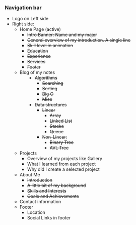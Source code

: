 <h3>Navigation bar</h3>
<ul>
    <li>Logo on Left side</li>
    <li>Right side:
        <ul>
            <li>Home Page (active)
                <ul>
                    <li><strike>Intro Banner: Name and my major</strike></li>
                    <li><strike>General overview of my introduction. A single line</strike></li>
                    <li><strike>Skill level in animation</strike></li>
                    <li><strike>Education</strike></li>
                    <li><strike>Experience</strike></li>
                    <li><strike>Services</strike></li>
                    <li><strike>Footer</strike></li>
                </ul>
            </li>
            <li>Blog of my notes
                <ul>
                    <li style="list-style-type: none;">
                        <ul>
                            <strike>
                                <li>Algorithms
                                    <ul>
                                        <li>Searching</li>
                                        <li>Sorting</li>
                                        <li>Big O</li>
                                        <li>Misc</li>
                                    </ul>
                                </li>
                            </strike>
                            <strike>
                                <li>Data structures
                                <br />
                                    <ul>
                                        <li>Linear
                                            <ul>
                                                <li>Array</li>
                                                <li>Linked List</li>
                                                <li>Stacks</li>
                                                <li>Queue</li>
                                            </ul>
                                        </li>
                                        <li>Non-Linear:
                                            <ul>
                                                <li>Binary Tree</li>
                                                <li>AVL Tree</li>
                                            </ul>
                                        </li>
                                    </ul>
                                </li>
                            </strike>
                        </ul>
                    </li>
                </ul>
            </li>
            <li>Projects
                <ul>
                    <li>Overview of my projects like Gallery</li>
                    <li>What I learned from each project</li>
                    <li>Why did I create a selected project</li>
                </ul>
            </li>
            <li>About Me
                <ul>
                    <li><strike>Introduction</strike></li>
                    <li><strike>A little bit of my background</strike></li>
                    <li><strike>Skills and Interests</strike></li>
                    <li><strike>Goals and Achievements</strike></li>
                </ul>
            </li>
            <li>Contact information</li>
            <li>Footer
                <ul>
                    <li>Location&nbsp;</li>
                    <li>Social Links in footer&nbsp;</li>
                </ul>
            </li>
        </ul>
    </li>
</ul>
<p>&nbsp;</p>
